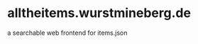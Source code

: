 alltheitems.wurstmineberg.de
============================

a searchable web frontend for items.json
